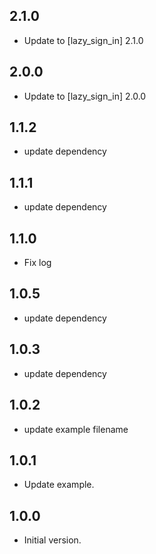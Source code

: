 ## 2.1.0
- Update to [lazy_sign_in] 2.1.0
## 2.0.0
- Update to [lazy_sign_in] 2.0.0
## 1.1.2
- update dependency
## 1.1.1
- update dependency
## 1.1.0
- Fix log
## 1.0.5
- update dependency
## 1.0.3
- update dependency
## 1.0.2
- update example filename
## 1.0.1
- Update example.
## 1.0.0
- Initial version.